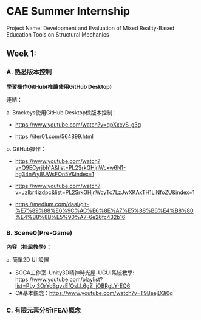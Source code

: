 # CAE Summer Internship
Project Name: Development and Evaluation of Mixed Reality-Based Education Tools on Structural Mechanics


## Week 1:

### A. 熟悉版本控制

**學習操作GitHub(推薦使用GitHub Desktop)** 

連結：

a. Brackeys使用GitHub Desktop做版本控制：

* https://www.youtube.com/watch?v=qpXxcvS-g3g

* https://iter01.com/564899.html

b. GitHub操作：

* https://www.youtube.com/watch?v=Q9ECyrjbh1A&list=PL2SrkGHjnWcxw6N1-hg34nWy8UWsFOn5V&index=1

* https://www.youtube.com/watch?v=Jzlbr4izdpc&list=PL2SrkGHjnWcyTc7LzJwXKAxTH1LlNfoZU&index=1

* https://medium.com/daai/git-%E7%89%88%E6%9C%AC%E6%8E%A7%E5%88%B6%E4%B8%80%E4%B8%8B%E5%90%A7-6e26fc432b16

### B. Scene0(Pre-Game)

**內容（挫屈教學）：** 

a. 簡單2D UI 設置

* SOGA工作室-Unity3D精神時光屋-UGUI系統教學: https://www.youtube.com/playlist?list=PLy_3OrYcBgvsEfQsLL6gZ_jOBRgLYrEQ6
* C#基本觀念：https://www.youtube.com/watch?v=T9BeejD3i0g

### C. 有限元素分析(FEA)概念
